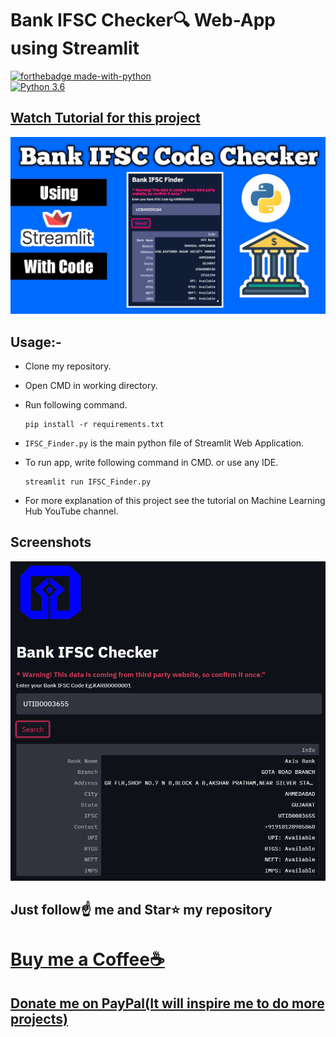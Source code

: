 # Bank IFSC Checker🔍 Web-App using Streamlit

[![forthebadge made-with-python](http://ForTheBadge.com/images/badges/made-with-python.svg)](https://www.python.org/)                 
[![Python 3.6](https://img.shields.io/badge/python-3.6-blue.svg)](https://www.python.org/downloads/release/python-360/)   

## [Watch Tutorial for this project](https://youtu.be/HTSDryllx0Y)
<img src="https://github.com/Spidy20/Bank_IFSC_Checker/blob/master/yt_thumb.jpg">

## Usage:-

- Clone my repository.
- Open CMD in working directory.
- Run following command.

  ```
  pip install -r requirements.txt
  ```
- `IFSC_Finder.py` is the main python file of Streamlit Web Application.
- To run app, write following command in CMD. or use any IDE.

  ```
  streamlit run IFSC_Finder.py
  ```

- For more explanation of this project see the tutorial on Machine Learning Hub YouTube channel.

## Screenshots

<img src="https://github.com/Spidy20/Bank_IFSC_Checker/blob/master/t1.PNG">


## Just follow☝️ me and Star⭐ my repository 

# [Buy me a Coffee☕](https://www.buymeacoffee.com/spidy20)
## [Donate me on PayPal(It will inspire me to do more projects)](https://www.paypal.me/spidy1820)
